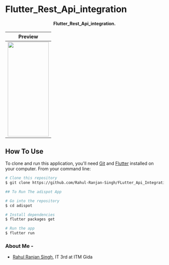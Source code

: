 # Flutter_Rest_Api_integration

<h4 align="center">Flutter_Rest_Api_integration</a>.</h4>

Preview            |
:-------------------------:|
<img src="https://user-images.githubusercontent.com/72249692/169466659-2416d2df-3a89-4e1d-92a0-bf35c16975f2.jpeg" height=300 width=130> | <img src="https://user-images.githubusercontent.com/72249692/169466571-dea0d67a-9c38-4e67-90ba-1611c51ca9af.jpeg" height=300 width=130> | <img src="https://user-images.githubusercontent.com/72249692/169466786-4ead9a55-2034-47de-9def-a5cdbc4c4895.jpeg" height=300 width=130> | <img src="https://user-images.githubusercontent.com/72249692/169466874-5dffeb9c-d292-4f34-9bfc-9d72234c41de.jpeg" height=300 width=130> |





## How To Use

To clone and run this application, you'll need [Git](https://git-scm.com) and [Flutter](https://flutter.dev/docs/get-started/install) installed on your computer. From your command line:

```bash
# Clone this repository
$ git clone https://github.com/Rahul-Ranjan-Singh/FLutter_Api_Integration

## To Run The adispot App

# Go into the repository
$ cd adispot

# Install dependencies
$ flutter packages get

# Run the app
$ flutter run


```

### About Me - 
- [Rahul Ranjan Singh](https://github.com/Rahul-Ranjan-Singh), IT 3rd at ITM Gida

